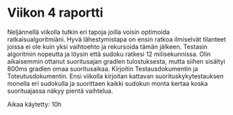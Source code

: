 # Viikon 4 raportti

Neljännellä viikolla tutkin eri tapoja joilla voisin optimoida ratkaisualgoritmiäni. Hyvä lähestymistapa on ensin ratkoa ilmiselvät tilanteet joissa ei ole kuin yksi vaihtoehto ja rekursoida tämän jälkeen. Testasin algoritmin nopeutta ja löysin että sudoku ratkesi 12 milisekunnissa. Olin aikaisemmin ottanut suoritusajan gradlen tulostuksesta, mutta siihen sisältyi 800ms gradlen omaa suoritusaikaa. Kirjoitin Testausdokumentin ja Toteutusdokumentin. Ensi viikolla kirjoitan kattavan suorituskykytestauksen monella eri sudokulla ja suorittaen kaikki sudokun monta kertaa koska suorituajassa näkyy pientä vaihtelua.

Aikaa käytetty: 10h